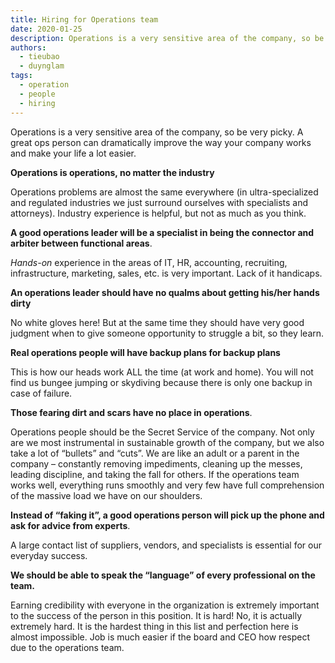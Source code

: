 ```yaml
---
title: Hiring for Operations team
date: 2020-01-25
description: Operations is a very sensitive area of the company, so be very picky. A great ops person can dramatically improve the way your company works and make your life a lot easier.
authors:
  - tieubao
  - duynglam
tags:
  - operation
  - people
  - hiring
---
```


Operations is a very sensitive area of the company, so be very picky. A great ops person can dramatically improve the way your company works and make your life a lot easier.

**Operations is operations, no matter the industry**

Operations problems are almost the same everywhere (in ultra-specialized and regulated industries we just surround ourselves with specialists and attorneys). Industry experience is helpful, but not as much as you think.

**A good operations leader will be a specialist in being the connector and arbiter between functional areas**.

_Hands-on_ experience in the areas of IT, HR, accounting, recruiting, infrastructure, marketing, sales, etc. is very important. Lack of it handicaps.

**An operations leader should have no qualms about getting his/her hands dirty**

No white gloves here! But at the same time they should have very good judgment when to give someone opportunity to struggle a bit, so they learn.

**Real operations people will have backup plans for backup plans**

This is how our heads work ALL the time (at work and home). You will not find us bungee jumping or skydiving because there is only one backup in case of failure.

**Those fearing dirt and scars have no place in operations**.

Operations people should be the Secret Service of the company. Not only are we most instrumental in sustainable growth of the company, but we also take a lot of “bullets” and “cuts”. We are like an adult or a parent in the company – constantly removing impediments, cleaning up the messes, leading discipline, and taking the fall for others. If the operations team works well, everything runs smoothly and very few have full comprehension of the massive load we have on our shoulders.

**Instead of “faking it”, a good operations person will pick up the phone and ask for advice from experts**.

A large contact list of suppliers, vendors, and specialists is essential for our everyday success.

**We should be able to speak the “language” of every professional on the team.**

Earning credibility with everyone in the organization is extremely important to the success of the person in this position. It is hard! No, it is actually extremely hard. It is the hardest thing in this list and perfection here is almost impossible. Job is much easier if the board and CEO how respect due to the operations team.
